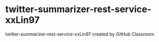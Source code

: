 # twitter-summarizer-rest-service-xxLin97
twitter-summarizer-rest-service-xxLin97 created by GitHub Classroom

